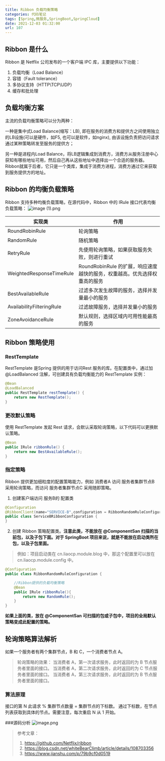 ```yaml
---
title: Ribbon 负载均衡策略
categories: 代码笔记
tags: [Spring,微服务,SpringBoot,SpringCloud]
date: 2021-12-03 01:32:00
url: 107
---
```

## Ribbon 是什么
Ribbon 是 Netflix 公司发布的一个客户端 IPC 库，主要提供以下功能：
1. 负载均衡（Load Balance）
2. 容错（Fault tolerance）
3. 多协议支持（HTTP\TCP\UDP）
4. 缓存和批处理

<!--more-->

## 负载均衡方案
主流的负载均衡策略可以分为两种：

一种是集中式Load Balance(缩写：LB), 即在服务的消费方和提供方之间使用独立的LB设施(可以是硬件，如F5, 也可以是软件，如nginx), 由该设施负责把访问请求通过某种策略转发至服务的提供方；

另一种是进程内Load Balance，将LB逻辑集成到消费方，消费方从服务注册中心获知有哪些地址可用，然后自己再从这些地址中选择出一个合适的服务器。Ribbon就属于后者，它只是一个类库，集成于消费方进程，消费方通过它来获取到服务提供方的地址。

## Ribbon 的均衡负载策略
Ribbon 支持多种均衡负载策略，在源代码中，Ribbon 中的 IRule 接口代表均衡负载策略：
![image (1).png][1]

|实现类|作用|
|---|---|
|RoundRobinRule|	轮询策略|
|RandomRule|	随机策略|
|RetryRule|	先使用轮询策略，如果获取服务失败，则进行重试|
|WeightedResponseTimeRule|	RoundRobinRule 的扩展，响应速度越快的服务，权重越高。优先选择权重高的服务|
|BestAvailableRule|	过滤多次发生故障的服务，选择并发量最小的服务|
|AvailabilityFilteringRule|	过滤故障服务，选择并发量小的服务|
|ZoneAvoidanceRule|	默认规则，选择区域内可用性能最高的服务|

## Ribbon 策略使用
### RestTemplate
RestTemplate 是Spring 提供的用于访问Rest 服务的库。在配置类中，通过加 @LoadBalanced 注解，可创建具有负载均衡能力的 RestTemplate 实例：
```java
@Bean
@LoadBalanced
public RestTemplate restTemplate() {
    return new RestTemplate();
}
```

### 更改默认策略
使用 RestTemplate 发起 Rest 请求，会默认采取轮询策略，以下代码可以更换默认策略。
```java
@Bean
public IRule ribbonRule() {
    return new BestAvailableRule();
}
```

### 指定策略
Ribbon 提供更加细粒度的配置策略能力，例如 消费者A 访问 服务者集群节点B 采用轮询策略，而访问 服务者集群节点C 采用随即策略。
1. 创建客户端访问 服务B的 配置类
```java
@Configuration
@RibbonClient(name="SERVICE-B",configuration = RibbonRandomRuleConfiguration.class)
public class ServiceBRibbonConfiguration {
}
```
2. 创建 Ribbon 策略配置类。**注意此类，不能放在 @ComponentSan 扫描的当前包，以及子包下面。对于 SpringBoot 项目来说，就是不能放在启动类所在包，以及子包里面。**
>例如：项目启动类在 cn.liaocp.module.blog 中，那这个配置里可以放在 cn.liaocp.module.config 中。

```java
@Configuration
public class RibbonRandomRuleConfiguration {

    //Ribbon提供的负载均衡策略
    @Bean
    public IRule ribbonRule(){
        return new RandomRule();
    }
}
```
**如果上面的类，放在 @ComponentSan 可扫描的包或子包中，项目的全局默认策略变成此配置的策略。**

## 轮询策略算法解析
如果一个服务者有两个集群节点，B 和 C，一个消费者节点 A。
>轮询策略的效果：
>当消费者 A，第一次请求服务，此时返回的为 B 节点服务者里面的接口。
>当消费者 A，第二次请求服务，此时返回的为 C 节点服务者里面的接口。
>当消费者 A，第三次请求服务，此时返回的为 B 节点服务者里面的接口。

### 算法原理
接口的第 N 此请求 % 集群节点数量 = 集群节点的下标数。
通过下标数，在节点列表获取到具体的节点。需要注意，每次重启  N 从 1 开始。

###源码分析
![image.png][2]

>参考文章：
>1. https://github.com/Netflix/ribbon
>2. https://blog.csdn.net/whiteBearClimb/article/details/108703356
>3. https://www.jianshu.com/p/79b9cf0d0519


[1]: /images/2021/12/185898418.png
[2]: /images/2021/12/3721726037.png
